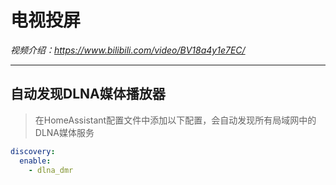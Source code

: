 # 电视投屏

*视频介绍：https://www.bilibili.com/video/BV18a4y1e7EC/*

---

## 自动发现DLNA媒体播放器

> 在HomeAssistant配置文件中添加以下配置，会自动发现所有局域网中的DLNA媒体服务
```yaml
discovery:
  enable:
    - dlna_dmr
```